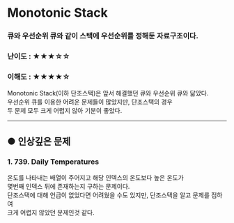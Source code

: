 Monotonic Stack
==
### 큐와 우선순위 큐와 같이 스택에 우선순위를 정해둔 자료구조이다.
### 난이도 : ★★★☆☆
### 이해도 : ★★★★☆
Monotonic Stack(이하 단조스택)은 앞서 해결했던 큐와 우선순위 큐와 닮았다.  
우선순위 큐를 이용한 어려운 문제들이 많았지만, 단조스택의 경우  
두 문제 모두 크게 어렵지 않아 기분이 좋았다.  
****
## ● 인상깊은 문제
### 1. 739. Daily Temperatures
온도를 나타내는 배열이 주어지고 해당 인덱스의 온도보다 높은 온도가  
몇번째 인덱스 뒤에 존재하는지 구하는 문제이다.  
단조스택에 대해 언급이 없었다면 어려웠을 수도 있지만, 단조스택을 알고 문제를 접하여  
크게 어렵지 않았던 문제인것 같다.
